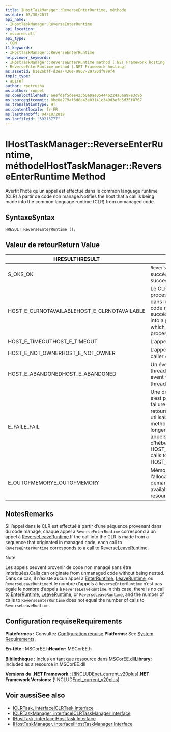 ```yaml
---
title: IHostTaskManager::ReverseEnterRuntime, méthode
ms.date: 03/30/2017
api_name:
- IHostTaskManager.ReverseEnterRuntime
api_location:
- mscoree.dll
api_type:
- COM
f1_keywords:
- IHostTaskManager::ReverseEnterRuntime
helpviewer_keywords:
- IHostTaskManager::ReverseEnterRuntime method [.NET Framework hosting]
- ReverseEnterRuntime method [.NET Framework hosting]
ms.assetid: b1e26bff-d3ea-436e-9867-29720df999f4
topic_type:
- apiref
author: rpetrusha
ms.author: ronpet
ms.openlocfilehash: 6eefdaf5dee423b0a9ae054446224a3ea97e3c9b
ms.sourcegitcommit: 0be8a279af6d8a43e03141e349d3efd5d35f8767
ms.translationtype: HT
ms.contentlocale: fr-FR
ms.lasthandoff: 04/18/2019
ms.locfileid: "59213777"
---
```

# <a name="ihosttaskmanagerreverseenterruntime-method"></a><span data-ttu-id="92d62-102">IHostTaskManager::ReverseEnterRuntime, méthode</span><span class="sxs-lookup"><span data-stu-id="92d62-102">IHostTaskManager::ReverseEnterRuntime Method</span></span>
<span data-ttu-id="92d62-103">Avertit l’hôte qu’un appel est effectué dans le common language runtime (CLR) à partir de code non managé.</span><span class="sxs-lookup"><span data-stu-id="92d62-103">Notifies the host that a call is being made into the common language runtime (CLR) from unmanaged code.</span></span>  
  
## <a name="syntax"></a><span data-ttu-id="92d62-104">Syntaxe</span><span class="sxs-lookup"><span data-stu-id="92d62-104">Syntax</span></span>  
  
```  
HRESULT ReverseEnterRuntime ();  
```  
  
## <a name="return-value"></a><span data-ttu-id="92d62-105">Valeur de retour</span><span class="sxs-lookup"><span data-stu-id="92d62-105">Return Value</span></span>  
  
|<span data-ttu-id="92d62-106">HRESULT</span><span class="sxs-lookup"><span data-stu-id="92d62-106">HRESULT</span></span>|<span data-ttu-id="92d62-107">Description</span><span class="sxs-lookup"><span data-stu-id="92d62-107">Description</span></span>|  
|-------------|-----------------|  
|<span data-ttu-id="92d62-108">S_OK</span><span class="sxs-lookup"><span data-stu-id="92d62-108">S_OK</span></span>|<span data-ttu-id="92d62-109">`ReverseEnterRuntime` retourné avec succès.</span><span class="sxs-lookup"><span data-stu-id="92d62-109">`ReverseEnterRuntime` returned successfully.</span></span>|  
|<span data-ttu-id="92d62-110">HOST_E_CLRNOTAVAILABLE</span><span class="sxs-lookup"><span data-stu-id="92d62-110">HOST_E_CLRNOTAVAILABLE</span></span>|<span data-ttu-id="92d62-111">Le CLR n’a pas été chargé dans un processus ou le CLR est dans un état dans lequel il ne peut pas exécuter le code managé ou traiter l’appel avec succès.</span><span class="sxs-lookup"><span data-stu-id="92d62-111">The CLR has not been loaded into a process, or the CLR is in a state in which it cannot run managed code or process the call successfully.</span></span>|  
|<span data-ttu-id="92d62-112">HOST_E_TIMEOUT</span><span class="sxs-lookup"><span data-stu-id="92d62-112">HOST_E_TIMEOUT</span></span>|<span data-ttu-id="92d62-113">L’appel a expiré.</span><span class="sxs-lookup"><span data-stu-id="92d62-113">The call timed out.</span></span>|  
|<span data-ttu-id="92d62-114">HOST_E_NOT_OWNER</span><span class="sxs-lookup"><span data-stu-id="92d62-114">HOST_E_NOT_OWNER</span></span>|<span data-ttu-id="92d62-115">L’appelant ne possède pas le verrou.</span><span class="sxs-lookup"><span data-stu-id="92d62-115">The caller does not own the lock.</span></span>|  
|<span data-ttu-id="92d62-116">HOST_E_ABANDONED</span><span class="sxs-lookup"><span data-stu-id="92d62-116">HOST_E_ABANDONED</span></span>|<span data-ttu-id="92d62-117">Un événement a été annulé alors qu’un thread bloqué ou Fibre l’attendait.</span><span class="sxs-lookup"><span data-stu-id="92d62-117">An event was canceled while a blocked thread or fiber was waiting on it.</span></span>|  
|<span data-ttu-id="92d62-118">E_FAIL</span><span class="sxs-lookup"><span data-stu-id="92d62-118">E_FAIL</span></span>|<span data-ttu-id="92d62-119">Une défaillance catastrophique inconnue s’est produite.</span><span class="sxs-lookup"><span data-stu-id="92d62-119">An unknown catastrophic failure occurred.</span></span> <span data-ttu-id="92d62-120">Lorsqu’une méthode retourne E_FAIL, le CLR n’est plus utilisable au sein du processus.</span><span class="sxs-lookup"><span data-stu-id="92d62-120">When a method returns E_FAIL, the CLR is no longer usable within the process.</span></span> <span data-ttu-id="92d62-121">Les appels suivants aux méthodes d’hébergement retournent HOST_E_CLRNOTAVAILABLE.</span><span class="sxs-lookup"><span data-stu-id="92d62-121">Subsequent calls to hosting methods return HOST_E_CLRNOTAVAILABLE.</span></span>|  
|<span data-ttu-id="92d62-122">E_OUTOFMEMORY</span><span class="sxs-lookup"><span data-stu-id="92d62-122">E_OUTOFMEMORY</span></span>|<span data-ttu-id="92d62-123">Mémoire est insuffisante pour terminer l’allocation de la ressource demandée.</span><span class="sxs-lookup"><span data-stu-id="92d62-123">Not enough memory is available to complete the requested resource allocation.</span></span>|  
  
## <a name="remarks"></a><span data-ttu-id="92d62-124">Notes</span><span class="sxs-lookup"><span data-stu-id="92d62-124">Remarks</span></span>  
 <span data-ttu-id="92d62-125">Si l’appel dans le CLR est effectué à partir d’une séquence provenant dans du code managé, chaque appel à `ReverseEnterRuntime` correspond à un appel à [ReverseLeaveRuntime](../../../../docs/framework/unmanaged-api/hosting/ihosttaskmanager-reverseleaveruntime-method.md).</span><span class="sxs-lookup"><span data-stu-id="92d62-125">If the call into the CLR is made from a sequence that originated in managed code, each call to `ReverseEnterRuntime` corresponds to a call to [ReverseLeaveRuntime](../../../../docs/framework/unmanaged-api/hosting/ihosttaskmanager-reverseleaveruntime-method.md).</span></span>  
  
> [!NOTE]
>  <span data-ttu-id="92d62-126">Les appels peuvent provenir de code non managé sans être imbriquées.</span><span class="sxs-lookup"><span data-stu-id="92d62-126">Calls can originate from unmanaged code without being nested.</span></span> <span data-ttu-id="92d62-127">Dans ce cas, il n’existe aucun appel à [EnterRuntime](../../../../docs/framework/unmanaged-api/hosting/ihosttaskmanager-enterruntime-method.md), [LeaveRuntime](../../../../docs/framework/unmanaged-api/hosting/ihosttaskmanager-leaveruntime-method.md), ou `ReverseLeaveRuntime`et le nombre d’appels à `ReverseEnterRuntime` n’est pas égale le nombre d’appels à `ReverseLeaveRuntime`.</span><span class="sxs-lookup"><span data-stu-id="92d62-127">In this case, there is no call to [EnterRuntime](../../../../docs/framework/unmanaged-api/hosting/ihosttaskmanager-enterruntime-method.md), [LeaveRuntime](../../../../docs/framework/unmanaged-api/hosting/ihosttaskmanager-leaveruntime-method.md), or `ReverseLeaveRuntime`, and the number of calls to `ReverseEnterRuntime` does not equal the number of calls to `ReverseLeaveRuntime`.</span></span>  
  
## <a name="requirements"></a><span data-ttu-id="92d62-128">Configuration requise</span><span class="sxs-lookup"><span data-stu-id="92d62-128">Requirements</span></span>  
 <span data-ttu-id="92d62-129">**Plateformes :** Consultez [Configuration requise](../../../../docs/framework/get-started/system-requirements.md).</span><span class="sxs-lookup"><span data-stu-id="92d62-129">**Platforms:** See [System Requirements](../../../../docs/framework/get-started/system-requirements.md).</span></span>  
  
 <span data-ttu-id="92d62-130">**En-tête :** MSCorEE.h</span><span class="sxs-lookup"><span data-stu-id="92d62-130">**Header:** MSCorEE.h</span></span>  
  
 <span data-ttu-id="92d62-131">**Bibliothèque :** Inclus en tant que ressource dans MSCorEE.dll</span><span class="sxs-lookup"><span data-stu-id="92d62-131">**Library:** Included as a resource in MSCorEE.dll</span></span>  
  
 <span data-ttu-id="92d62-132">**Versions du .NET Framework :** [!INCLUDE[net_current_v20plus](../../../../includes/net-current-v20plus-md.md)]</span><span class="sxs-lookup"><span data-stu-id="92d62-132">**.NET Framework Versions:** [!INCLUDE[net_current_v20plus](../../../../includes/net-current-v20plus-md.md)]</span></span>  
  
## <a name="see-also"></a><span data-ttu-id="92d62-133">Voir aussi</span><span class="sxs-lookup"><span data-stu-id="92d62-133">See also</span></span>

- [<span data-ttu-id="92d62-134">ICLRTask, interface</span><span class="sxs-lookup"><span data-stu-id="92d62-134">ICLRTask Interface</span></span>](../../../../docs/framework/unmanaged-api/hosting/iclrtask-interface.md)
- [<span data-ttu-id="92d62-135">ICLRTaskManager, interface</span><span class="sxs-lookup"><span data-stu-id="92d62-135">ICLRTaskManager Interface</span></span>](../../../../docs/framework/unmanaged-api/hosting/iclrtaskmanager-interface.md)
- [<span data-ttu-id="92d62-136">IHostTask, interface</span><span class="sxs-lookup"><span data-stu-id="92d62-136">IHostTask Interface</span></span>](../../../../docs/framework/unmanaged-api/hosting/ihosttask-interface.md)
- [<span data-ttu-id="92d62-137">IHostTaskManager, interface</span><span class="sxs-lookup"><span data-stu-id="92d62-137">IHostTaskManager Interface</span></span>](../../../../docs/framework/unmanaged-api/hosting/ihosttaskmanager-interface.md)
